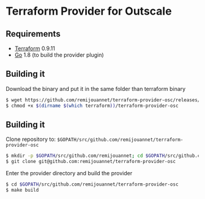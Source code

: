 Terraform Provider for Outscale
==================

Requirements
------------

-   [Terraform](https://www.terraform.io/downloads.html) 0.9.11 
-   [Go](https://golang.org/doc/install) 1.8 (to build the provider plugin)

Building it
---------------------

Download the binary and put it in the same folder than terraform binary

```sh
$ wget https://github.com/remijouannet/terraform-provider-osc/releases/download/v0.1/terraform-provider-osc -O $(dirname $(which terraform))/terraform-provider-osc
$ chmod +x $(dirname $(which terraform))/terraform-provider-osc
```


Building it
---------------------

Clone repository to: `$GOPATH/src/github.com/remijouannet/terraform-provider-osc`

```sh
$ mkdir -p $GOPATH/src/github.com/remijouannet; cd $GOPATH/src/github.com/remijouannet
$ git clone git@github.com:remijouannet/terraform-provider-osc
```

Enter the provider directory and build the provider

```sh
$ cd $GOPATH/src/github.com/remijouannet/terraform-provider-osc
$ make build
```
